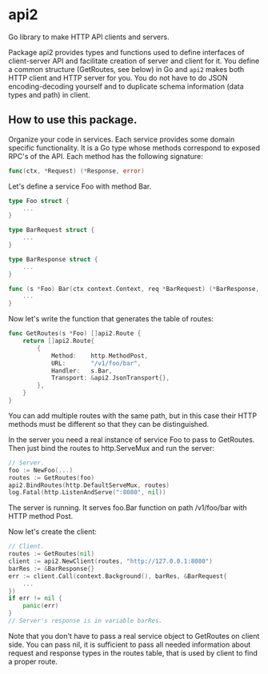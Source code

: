 # api2

Go library to make HTTP API clients and servers.

Package api2 provides types and functions used to define interfaces of
client-server API and facilitate creation of server and client for it.
You define a common structure (GetRoutes, see below) in Go and `api2` makes
both HTTP client and HTTP server for you. You do not have to do JSON
encoding-decoding yourself and to duplicate schema information (data types
and path) in client.

## How to use this package.

Organize your code in services. Each service provides
some domain specific functionality. It is a Go type whose methods correspond
to exposed RPC's of the API. Each method has the following signature:

```go
func(ctx, *Request) (*Response, error)
```

Let's define a service Foo with method Bar.

```go
type Foo struct {
	...
}

type BarRequest struct {
	...
}

type BarResponse struct {
	...
}

func (s *Foo) Bar(ctx context.Context, req *BarRequest) (*BarResponse, error) {
	...
}
```

Now let's write the function that generates the table of routes:

```go
func GetRoutes(s *Foo) []api2.Route {
	return []api2.Route{
		{
			Method:    http.MethodPost,
			URL:       "/v1/foo/bar",
			Handler:   s.Bar,
			Transport: &api2.JsonTransport{},
		},
	}
}
```

You can add multiple routes with the same path, but in this case their
HTTP methods must be different so that they can be distinguished.

In the server you need a real instance of service Foo to pass to GetRoutes.
Then just bind the routes to http.ServeMux and run the server:

```go
// Server.
foo := NewFoo(...)
routes := GetRoutes(foo)
api2.BindRoutes(http.DefaultServeMux, routes)
log.Fatal(http.ListenAndServe(":8080", nil))
```

The server is running.
It serves foo.Bar function on path /v1/foo/bar with HTTP method Post.

Now let's create the client:

```go
// Client.
routes := GetRoutes(nil)
client := api2.NewClient(routes, "http://127.0.0.1:8080")
barRes := &BarResponse{}
err := client.Call(context.Background(), barRes, &BarRequest{
	...
})
if err != nil {
	panic(err)
}
// Server's response is in variable barRes.
```

Note that you don't have to pass a real service object to GetRoutes
on client side. You can pass nil, it is sufficient to pass all needed
information about request and response types in the routes table, that
is used by client to find a proper route.
